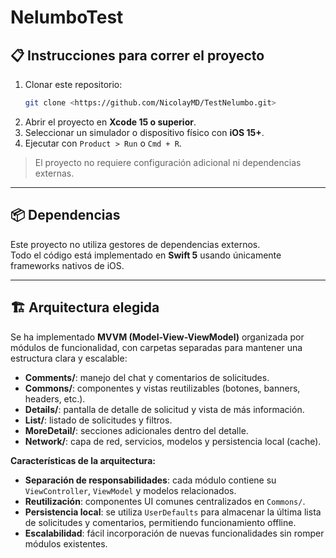 # NelumboTest

## 📋 Instrucciones para correr el proyecto
1. Clonar este repositorio:
   ```bash
   git clone <https://github.com/NicolayMD/TestNelumbo.git>
   ```
2. Abrir el proyecto en **Xcode 15 o superior**.
3. Seleccionar un simulador o dispositivo físico con **iOS 15+**.
4. Ejecutar con `Product > Run` o `Cmd + R`.

> El proyecto no requiere configuración adicional ni dependencias externas.

---

## 📦 Dependencias
Este proyecto no utiliza gestores de dependencias externos.  
Todo el código está implementado en **Swift 5** usando únicamente frameworks nativos de iOS.

---

## 🏗 Arquitectura elegida
Se ha implementado **MVVM (Model-View-ViewModel)** organizada por módulos de funcionalidad, con carpetas separadas para mantener una estructura clara y escalable:

- **Comments/**: manejo del chat y comentarios de solicitudes.
- **Commons/**: componentes y vistas reutilizables (botones, banners, headers, etc.).
- **Details/**: pantalla de detalle de solicitud y vista de más información.
- **List/**: listado de solicitudes y filtros.
- **MoreDetail/**: secciones adicionales dentro del detalle.
- **Network/**: capa de red, servicios, modelos y persistencia local (cache).

**Características de la arquitectura:**
- **Separación de responsabilidades**: cada módulo contiene su `ViewController`, `ViewModel` y modelos relacionados.
- **Reutilización**: componentes UI comunes centralizados en `Commons/`.
- **Persistencia local**: se utiliza `UserDefaults` para almacenar la última lista de solicitudes y comentarios, permitiendo funcionamiento offline.
- **Escalabilidad**: fácil incorporación de nuevas funcionalidades sin romper módulos existentes.
